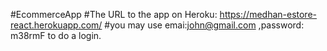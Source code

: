 #EcommerceApp
#The URL to the app on Heroku: https://medhan-estore-react.herokuapp.com/
#you may use emai:john@gmail.com ,password: m38rmF to do a login.
